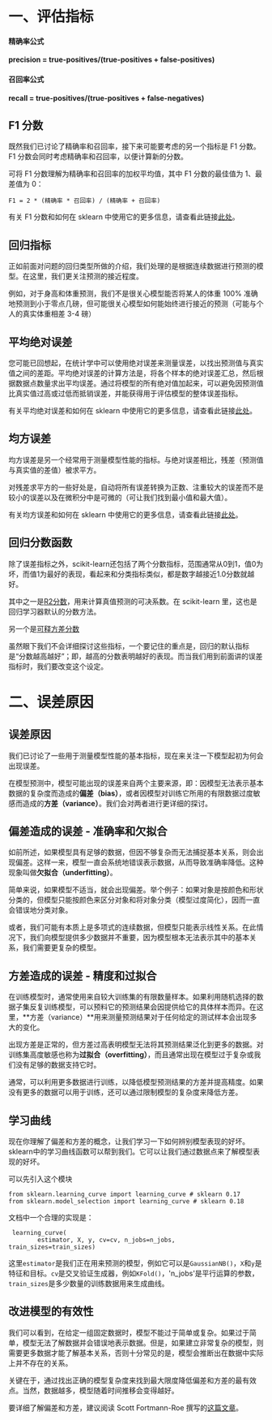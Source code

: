 # 一、评估指标

#### 精确率公式

**precision = true-positives/(true-positives + false-positives)**

#### 召回率公式

**recall = true-positives/(true-positives + false-negatives)**



## F1 分数

既然我们已讨论了精确率和召回率，接下来可能要考虑的另一个指标是 F1 分数。F1 分数会同时考虑精确率和召回率，以便计算新的分数。

可将 F1 分数理解为精确率和召回率的加权平均值，其中 F1 分数的最佳值为 1、最差值为 0：

`F1 = 2 * (精确率 * 召回率) / (精确率 + 召回率)`

有关 F1 分数和如何在 sklearn 中使用它的更多信息，请查看此链接[此处](http://scikit-learn.org/stable/modules/generated/sklearn.metrics.f1_score.html#sklearn.metrics.f1_score)。



## 回归指标

正如前面对问题的回归类型所做的介绍，我们处理的是根据连续数据进行预测的模型。在这里，我们更关注预测的接近程度。

例如，对于身高和体重预测，我们不是很关心模型能否将某人的体重 100% 准确地预测到小于零点几磅，但可能很关心模型如何能始终进行接近的预测（可能与个人的真实体重相差 3-4 磅）



## 平均绝对误差

您可能已回想起，在统计学中可以使用绝对误差来测量误差，以找出预测值与真实值之间的差距。平均绝对误差的计算方法是，将各个样本的绝对误差汇总，然后根据数据点数量求出平均误差。通过将模型的所有绝对值加起来，可以避免因预测值比真实值过高或过低而抵销误差，并能获得用于评估模型的整体误差指标。

有关平均绝对误差和如何在 sklearn 中使用它的更多信息，请查看此链接[此处](http://scikit-learn.org/stable/modules/generated/sklearn.metrics.mean_absolute_error.html#sklearn.metrics.mean_absolute_error)。



## 均方误差

均方误差是另一个经常用于测量模型性能的指标。与绝对误差相比，残差（预测值与真实值的差值）被求平方。

对残差求平方的一些好处是，自动将所有误差转换为正数、注重较大的误差而不是较小的误差以及在微积分中是可微的（可让我们找到最小值和最大值）。

有关均方误差和如何在 sklearn 中使用它的更多信息，请查看此链接[此处](http://scikit-learn.org/stable/modules/generated/sklearn.metrics.mean_squared_error.html#sklearn.metrics.mean_squared_error)。



## 回归分数函数

除了误差指标之外，scikit-learn还包括了两个分数指标，范围通常从0到1，值0为坏，而值1为最好的表现，看起来和分类指标类似，都是数字越接近1.0分数就越好。

其中之一是[R2分数](http://scikit-learn.org/stable/modules/generated/sklearn.metrics.r2_score.html#sklearn.metrics.r2_score)，用来计算真值预测的可决系数。在 scikit-learn 里，这也是回归学习器默认的分数方法。

另一个是[可释方差分数](http://scikit-learn.org/stable/modules/generated/sklearn.metrics.explained_variance_score.html#sklearn.metrics.explained_variance_score)

虽然眼下我们不会详细探讨这些指标，一个要记住的重点是，回归的默认指标是“分数越高越好”；即，越高的分数表明越好的表现。而当我们用到前面讲的误差指标时，我们要改变这个设定。



# 二、误差原因

## 误差原因

我们已讨论了一些用于测量模型性能的基本指标，现在来关注一下模型起初为何会出现误差。

在模型预测中，模型可能出现的误差来自两个主要来源，即：因模型无法表示基本数据的复杂度而造成的**偏差（bias）**，或者因模型对训练它所用的有限数据过度敏感而造成的**方差（variance）**。我们会对两者进行更详细的探讨。



## 偏差造成的误差 - 准确率和欠拟合

如前所述，如果模型具有足够的数据，但因不够复杂而无法捕捉基本关系，则会出现偏差。这样一来，模型一直会系统地错误表示数据，从而导致准确率降低。这种现象叫做**欠拟合（underfitting）**。

简单来说，如果模型不适当，就会出现偏差。举个例子：如果对象是按颜色和形状分类的，但模型只能按颜色来区分对象和将对象分类（模型过度简化），因而一直会错误地分类对象。

或者，我们可能有本质上是多项式的连续数据，但模型只能表示线性关系。在此情况下，我们向模型提供多少数据并不重要，因为模型根本无法表示其中的基本关系，我们需要更复杂的模型。



## 方差造成的误差 - 精度和过拟合

在训练模型时，通常使用来自较大训练集的有限数量样本。如果利用随机选择的数据子集反复训练模型，可以预料它的预测结果会因提供给它的具体样本而异。在这里，**方差（variance）**用来测量预测结果对于任何给定的测试样本会出现多大的变化。

出现方差是正常的，但方差过高表明模型无法将其预测结果泛化到更多的数据。对训练集高度敏感也称为**过拟合（overfitting）**，而且通常出现在模型过于复杂或我们没有足够的数据支持它时。

通常，可以利用更多数据进行训练，以降低模型预测结果的方差并提高精度。如果没有更多的数据可以用于训练，还可以通过限制模型的复杂度来降低方差。



## 学习曲线

现在你理解了偏差和方差的概念，让我们学习一下如何辨别模型表现的好坏。sklearn中的学习曲线函数可以帮到我们。它可以让我们通过数据点来了解模型表现的好坏。

可以先引入这个模块

```
from sklearn.learning_curve import learning_curve # sklearn 0.17
from sklearn.model_selection import learning_curve # sklearn 0.18

```

文档中一个合理的实现是：

```
 learning_curve(
        estimator, X, y, cv=cv, n_jobs=n_jobs, train_sizes=train_sizes)
```

这里`estimator`是我们正在用来预测的模型，例如它可以是`GaussianNB()`，`X`和`y`是特征和目标。`cv`是交叉验证生成器，例如`KFold()`，'n_jobs'是平行运算的参数，`train_sizes`是多少数量的训练数据用来生成曲线。



## 改进模型的有效性

我们可以看到，在给定一组固定数据时，模型不能过于简单或复杂。如果过于简单，模型无法了解数据并会错误地表示数据。但是，如果建立非常复杂的模型，则需要更多数据才能了解基本关系，否则十分常见的是，模型会推断出在数据中实际上并不存在的关系。

关键在于，通过找出正确的模型复杂度来找到最大限度降低偏差和方差的最有效点。当然，数据越多，模型随着时间推移会变得越好。

要详细了解偏差和方差，建议阅读 Scott Fortmann-Roe 撰写的[这篇文章](http://scott.fortmann-roe.com/docs/BiasVariance.html)。